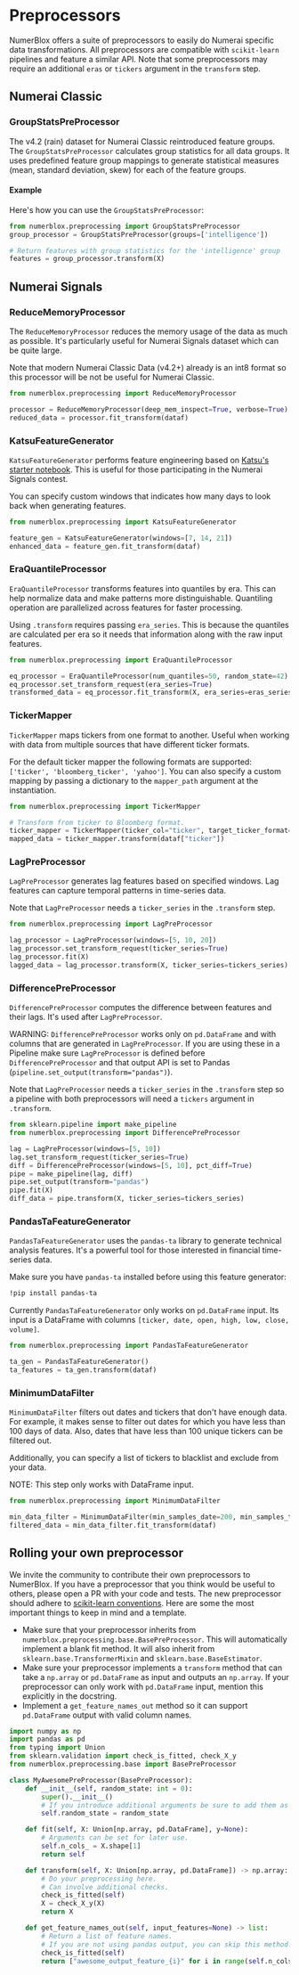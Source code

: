 # Preprocessors

NumerBlox offers a suite of preprocessors to easily do Numerai specific data transformations. All preprocessors are compatible with `scikit-learn` pipelines and feature a similar API. Note that some preprocessors may require an additional `eras` or `tickers` argument in the `transform` step.

## Numerai Classic

### GroupStatsPreProcessor

The v4.2 (rain) dataset for Numerai Classic reintroduced feature groups. The `GroupStatsPreProcessor` calculates group statistics for all data groups. It uses predefined feature group mappings to generate statistical measures (mean, standard deviation, skew) for each of the feature groups. 

#### Example

Here's how you can use the `GroupStatsPreProcessor`:

```python
from numerblox.preprocessing import GroupStatsPreProcessor
group_processor = GroupStatsPreProcessor(groups=['intelligence'])

# Return features with group statistics for the 'intelligence' group
features = group_processor.transform(X)
```

## Numerai Signals

### ReduceMemoryProcessor

The `ReduceMemoryProcessor` reduces the memory usage of the data as much as possible. It's particularly useful for Numerai Signals dataset which can be quite large.

Note that modern Numerai Classic Data (v4.2+) already is an int8 format so this processor will be not be useful for Numerai Classic.

```py
from numerblox.preprocessing import ReduceMemoryProcessor

processor = ReduceMemoryProcessor(deep_mem_inspect=True, verbose=True)
reduced_data = processor.fit_transform(dataf)
```

### KatsuFeatureGenerator

`KatsuFeatureGenerator` performs feature engineering based on [Katsu's starter notebook](https://www.kaggle.com/code1110/numeraisignals-starter-for-beginners). This is useful for those participating in the Numerai Signals contest.

You can specify custom windows that indicates how many days to look back when generating features.

```py
from numerblox.preprocessing import KatsuFeatureGenerator

feature_gen = KatsuFeatureGenerator(windows=[7, 14, 21])
enhanced_data = feature_gen.fit_transform(dataf)
```

### EraQuantileProcessor

`EraQuantileProcessor` transforms features into quantiles by era. This can help normalize data and make patterns more distinguishable. Quantiling operation are parallelized across features for faster processing.

Using `.transform` requires passing `era_series`. This is because the quantiles are calculated per era so it needs that information along with the raw input features.

```py
from numerblox.preprocessing import EraQuantileProcessor

eq_processor = EraQuantileProcessor(num_quantiles=50, random_state=42)
eq_processor.set_transform_request(era_series=True)
transformed_data = eq_processor.fit_transform(X, era_series=eras_series)
```

### TickerMapper

`TickerMapper` maps tickers from one format to another. Useful when working with data from multiple sources that have different ticker formats.

For the default ticker mapper the following formats are supported: `['ticker', 'bloomberg_ticker', 'yahoo']`. You can also specify a custom mapping by passing a dictionary to the `mapper_path` argument at the instantiation.

```py
from numerblox.preprocessing import TickerMapper

# Transform from ticker to Bloomberg format.
ticker_mapper = TickerMapper(ticker_col="ticker", target_ticker_format="bloomberg_ticker")
mapped_data = ticker_mapper.transform(dataf["ticker"])
```

### LagPreProcessor

`LagPreProcessor` generates lag features based on specified windows. Lag features can capture temporal patterns in time-series data.

Note that `LagPreProcessor` needs a `ticker_series` in the `.transform` step.

```py
from numerblox.preprocessing import LagPreProcessor

lag_processor = LagPreProcessor(windows=[5, 10, 20])
lag_processor.set_transform_request(ticker_series=True)
lag_processor.fit(X)
lagged_data = lag_processor.transform(X, ticker_series=tickers_series)

```

### DifferencePreProcessor

`DifferencePreProcessor` computes the difference between features and their lags. It's used after `LagPreProcessor`.

WARNING: `DifferencePreProcessor` works only on `pd.DataFrame` and with columns that are generated in `LagPreProcessor`. If you are using these in a Pipeline make sure `LagPreProcessor` is defined before `DifferencePreProcessor` and that output API is set to Pandas (`pipeline.set_output(transform="pandas")`).

Note that `LagPreProcessor` needs a `ticker_series` in the `.transform` step so a pipeline with both preprocessors will need a `tickers` argument in `.transform`.

```py
from sklearn.pipeline import make_pipeline
from numerblox.preprocessing import DifferencePreProcessor

lag = LagPreProcessor(windows=[5, 10])
lag.set_transform_request(ticker_series=True)
diff = DifferencePreProcessor(windows=[5, 10], pct_diff=True)
pipe = make_pipeline(lag, diff)
pipe.set_output(transform="pandas")
pipe.fit(X)
diff_data = pipe.transform(X, ticker_series=tickers_series)
```

### PandasTaFeatureGenerator

`PandasTaFeatureGenerator` uses the `pandas-ta` library to generate technical analysis features. It's a powerful tool for those interested in financial time-series data.

Make sure you have `pandas-ta` installed before using this feature generator:

```bash
!pip install pandas-ta
```

Currently `PandasTaFeatureGenerator` only works on `pd.DataFrame` input. Its input is a DataFrame with columns `[ticker, date, open, high, low, close, volume]`.

```py
from numerblox.preprocessing import PandasTaFeatureGenerator

ta_gen = PandasTaFeatureGenerator()
ta_features = ta_gen.transform(dataf)
```

### MinimumDataFilter

`MinimumDataFilter` filters out dates and tickers that don't have enough data. For example, it makes sense to filter out dates for which you have less than 100 days of data. Also, dates that have less than 100 unique tickers can be filtered out.

Additionally, you can specify a list of tickers to blacklist and exclude from your data.

NOTE: This step only works with DataFrame input.

```py
from numerblox.preprocessing import MinimumDataFilter

min_data_filter = MinimumDataFilter(min_samples_date=200, min_samples_ticker=1200, blacklist_tickers=["SOMETICKER.BLA"])
filtered_data = min_data_filter.fit_transform(dataf)
```

## Rolling your own preprocessor

We invite the community to contribute their own preprocessors to NumerBlox. If you have a preprocessor that you think would be useful to others, please open a PR with your code and tests.
The new preprocessor should adhere to [scikit-learn conventions](https://scikit-learn.org/stable/developers/develop.html). Here are some the most important things to keep in mind and a template.

- Make sure that your preprocessor inherits from `numerblox.preprocessing.base.BasePreProcessor`. This will automatically implement a blank fit method. It will also inherit from `sklearn.base.TransformerMixin` and `sklearn.base.BaseEstimator`.
- Make sure your preprocessor implements a `transform` method that can take a `np.array` or `pd.DataFrame` as input and outputs an `np.array`. If your preprocessor can only work with `pd.DataFrame` input, mention this explicitly in the docstring.
- Implement a `get_feature_names_out` method so it can support `pd.DataFrame` output with valid column names.

```py
import numpy as np
import pandas as pd
from typing import Union
from sklearn.validation import check_is_fitted, check_X_y
from numerblox.preprocessing.base import BasePreProcessor

class MyAwesomePreProcessor(BasePreProcessor):
    def __init__(self, random_state: int = 0):
        super().__init__()
        # If you introduce additional arguments be sure to add them as attributes.
        self.random_state = random_state

    def fit(self, X: Union[np.array, pd.DataFrame], y=None):
        # Arguments can be set for later use.
        self.n_cols_ = X.shape[1]
        return self

    def transform(self, X: Union[np.array, pd.DataFrame]) -> np.array:
        # Do your preprocessing here.
        # Can involve additional checks.
        check_is_fitted(self)
        X = check_X_y(X)
        return X

    def get_feature_names_out(self, input_features=None) -> list:
        # Return a list of feature names.
        # If you are not using pandas output, you can skip this method.
        check_is_fitted(self)
        return ["awesome_output_feature_{i}" for i in range(self.n_cols_)]
```
